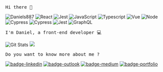 <samp>Hi there 👋</samp>

<img src="https://komarev.com/ghpvc/?username=Daniels887&color=brightgreen" alt="Daniels887" /> <img src="https://img.shields.io/badge/-React%20JS-61DAFB?logo=react&logoColor=white&labelColor=61DAFB" alt="React" /> <img src="https://img.shields.io/badge/-Redux-764ABC?logo=redux&logoColor=white&labelColor=764ABC" alt="Jest" /> <img src="https://img.shields.io/badge/-JavaScript-F7DF1E?logo=javascript&logoColor=white&labelColor=F7DF1E" alt="JavaScript" /> <img src="https://img.shields.io/badge/-TypeScript-007ACC?logo=typescript&logoColor=white&labelColor=007ACC" alt="Typescript" /> <img src="https://img.shields.io/badge/-Vue%20JS-4FC08D?logo=vue.js&logoColor=white&labelColor=4FC08D" alt="Vue" /> <img src="https://img.shields.io/badge/-Node.JS-green?logo=node.js&logoColor=white&labelColor=green" alt="Node" /> <img src="https://img.shields.io/badge/-Cypress-17202C?logo=cypress&logoColor=white&labelColor=17202C" alt="Cypress" /> <img src="https://img.shields.io/badge/-Storybook-FF4785?logo=storybook&logoColor=white&labelColor=FF4785" alt="Cypress" /> <img src="https://img.shields.io/badge/-Jest-C21325?logo=jest&logoColor=white&labelColor=C21325" alt="Jest" /> <img src="https://img.shields.io/badge/-GraphQL-E10098?logo=graphql&logoColor=white&labelColor=E10098" alt="GraphQL" />

<samp>I'm Daniel, a front-end developer :computer:</samp>

<img src="https://github-readme-stats.vercel.app/api?username=Daniels887&count_private=true&show_icons=true&theme=tokyonight&hide=contribs,prs" alt="Git Stats" />

<img src="https://github-readme-stats.vercel.app/api/top-langs/?username=Daniels887&hide=Java,C#,HTML&layout=compact" />

<samp>Do you want to know more about me ? </samp>

  <a href="https://www.linkedin.com/in/daniel-sousa887/"><img src="https://img.shields.io/badge/LinkedIn-%230077B5.svg?&style=flat-square&logo=linkedin&logoColor=white" alt="badge-linkedin"/></a>
  <a href="mailto:daniel_sousa.p@outlook.com"><img src="https://img.shields.io/badge/-daniel_sousa.p@outlook.com-054f77?style=flat-square&logo=microsoft-outlook&logoColor=white&link=mailto:daniel_sousa.p@outlook.com/" alt="badge-outlook"/></a>
    <a href="https://medium.com/@Daniels887"><img src="https://img.shields.io/badge/Medium-12100E?&style=flat-square&logo=medium&logoColor=white" alt="badge-medium"/></a>
  <a href="http://danielsousapereira.herokuapp.com/"><img src="https://img.shields.io/badge/-portfolio-430098?style=flat-square&logo=heroku" alt="badge-portfolio"/></a>
